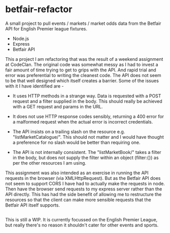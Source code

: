 # betfair-refactor

A small project to pull events / markets / market odds data from the Betfair API for English Premier league fixtures.

- Node.js
- Express
- Betfair API

This a project I am refactoring that was the result of a weekend assignment at CodeClan. The original code was somewhat messy as I had to invest a fair amount of time trying to get to grips with the API. And rapid trial and error was preferential to writing the cleanest code. The API does not seem to be that well designed which itself creates a barrier. Some of the issues with it I have identified are -

- It uses HTTP methods in a strange way. Data is requested with a POST request and a filter supplied in the body. This should really be achieved with a GET request and params in the URL.

- It does not use HTTP response codes sensibly, returning a 400 error for a malformed request when the actual error is  incorrect credentials.

- The API insists on a trailing slash on the resource e.g. "listMarketCatalogue/". This should not matter and I would have thought a preference for no slash would be better than requiring one.

- The API is not internally consistent. The "listMarketBook/" takes a filter in the body, but does not supply the filter within an object (filter:{}) as per the other resources I am using.

This assignment was also intended as an exercise in running the API requests in the browser (via XMLHttpRequest). But as the Betfair API does not seem to support CORS I have had to actually make the requests in node. Then have the browser send requests to my express server rather than the API directly. This has had the side benefit of allowing me to restructure the resources so that the client can make more sensible requests that the Betfair API itself supports.

##

This is still a WIP. It is currently focussed on the English Premier League, but really there's no reason it shouldn't cater for other events and sports.
